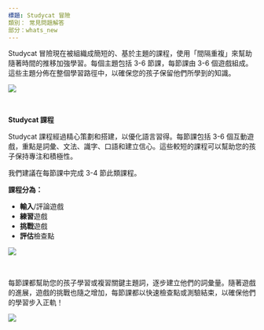 ```yaml
---
標題: Studycat 冒險
類別： 常見問題解答
部分：whats_new
---
```

Studycat 冒險現在被組織成簡短的、基於主題的課程，使用「間隔重複」來幫助隨著時間的推移加強學習。每個主題包括 3-6 節課，每節課由 3-6 個遊戲組成。這些主題分佈在整個學習路徑中，以確保您的孩子保留他們所學到的知識。  
  
![](https://help.Studycat.com/hc/article_attachments/40395054421145)  



 


**Studycat 課程**


Studycat 課程經過精心策劃和搭建，以優化語言習得。每節課包括 3\-6 個互動遊戲，重點是詞彙、文法、識字、口語和建立信心。這些較短的課程可以幫助您的孩子保持專注和積極性。   
  
我們建議在每節課中完成 3\-4 節此類課程。   
  
**課程分為：**


* **輸入**/評論遊戲
* **練習**遊戲
* **挑戰**遊戲
* **評估**檢查點


  
![](https://help.Studycat.com/hc/article_attachments/40396315316121)


 


每節課都幫助您的孩子學習或複習關鍵主題詞，逐步建立他們的詞彙量。隨著遊戲的進展，遊戲的挑戰也隨之增加，每節課都以快速檢查點或測驗結束，以確保他們的學習步入正軌！


  
![](https://help.Studycat.com/hc/article_attachments/40396294306841)